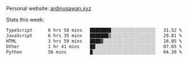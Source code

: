 Personal website: [ardinusawan.xyz](https://ardinusawan.xyz)

Stats this week:
<!--START_SECTION:waka-->

```txt
TypeScript      6 hrs 58 mins   ████████░░░░░░░░░░░░░░░░░   31.52 %
JavaScript      6 hrs 35 mins   ███████▒░░░░░░░░░░░░░░░░░   29.81 %
HTML            3 hrs 59 mins   ████▓░░░░░░░░░░░░░░░░░░░░   18.05 %
Other           1 hr 41 mins    ██░░░░░░░░░░░░░░░░░░░░░░░   07.65 %
Python          56 mins         █░░░░░░░░░░░░░░░░░░░░░░░░   04.30 %
```

<!--END_SECTION:waka-->

